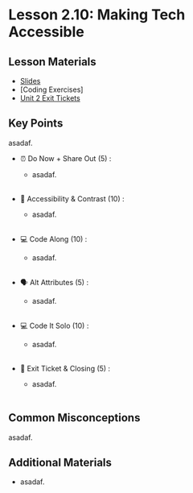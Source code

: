 # Lesson 2.10: Making Tech Accessible

## Lesson Materials
- [Slides](https://docs.google.com/presentation/d/1ahtQGcfN6IbTsXFvfOr18d6b5SDnY7AzsjPY8H1Av3o/edit?usp=sharing)
- [Coding Exercises]
- [Unit 2 Exit Tickets](https://forms.gle/UWFoGfzJGQZqeeb59)

## Key Points
asadaf.


- ⏰ Do Now + Share Out (5) : 
    -  asadaf. <br><br>

- 🌈 Accessibility & Contrast (10) : 
    - asadaf.<br><br>

- 💻 Code Along (10) :
    - asadaf.<br><br>

- 🗣️ Alt Attributes (5) : 
    - asadaf. <br><br>

- 💻 Code It Solo (10) : 
    - asadaf. <br><br>

- 👋 Exit Ticket & Closing (5) : 
    - asadaf. <br><br>


## Common Misconceptions
asadaf.


## Additional Materials
- asadaf.
